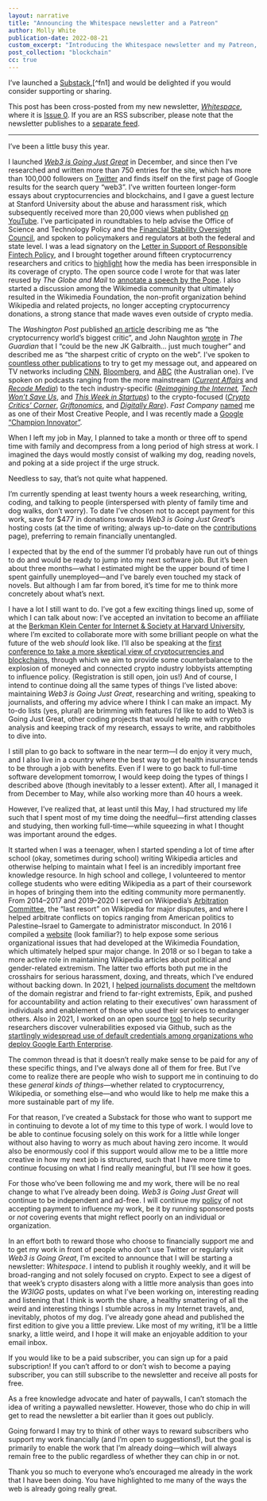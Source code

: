 ```yaml
---
layout: narrative
title: "Announcing the Whitespace newsletter and a Patreon"
author: Molly White
publication-date: 2022-08-21
custom_excerpt: "Introducing the Whitespace newsletter and my Patreon, and a little more on what's next for me."
post_collection: "blockchain"
cc: true
---
```


I’ve launched a [Substack](https://newsletter.mollywhite.net/),[^fn1] and would be delighted if you would consider supporting or sharing.

This post has been cross-posted from my new newsletter, [_Whitespace_](https://newsletter.mollywhite.net/), where it is [Issue 0](https://newsletter.mollywhite.net/p/issue-0). If you are an RSS subscriber, please note that the newsletter publishes to a [separate feed](https://newsletter.mollywhite.net/feed).

-----

I’ve been a little busy this year.

I launched _[Web3 is Going Just Great](https://web3isgoinggreat.com/)_ in December, and since then I’ve researched and written more than 750 entries for the site, which has more than 100,000 followers on [Twitter](https://twitter.com/web3isgreat) and finds itself on the first page of Google results for the search query “web3”. I’ve written fourteen longer-form essays about cryptocurrencies and blockchains, and I gave a guest lecture at Stanford University about the abuse and harassment risk, which subsequently received more than 20,000 views when published [on YouTube](https://www.youtube.com/watch?v=hXBZ-BXfCSY). I’ve participated in roundtables to help advise the Office of Science and Technology Policy and the [Financial Stability Oversight Council](https://blog.mollywhite.net/fsoc-statement-regulating-digital-assets/), and spoken to policymakers and regulators at both the federal and state level. I was a lead signatory on the [Letter in Support of Responsible Fintech Policy](https://concerned.tech/), and I brought together around fifteen cryptocurrency researchers and critics to [highlight](https://www.mollywhite.net/annotations/latecomers-guide-to-crypto) how the media has been irresponsible in its coverage of crypto. The open source code I wrote for that was later reused by _The Globe and Mail_ to [annotate a speech by the Pope](https://www.theglobeandmail.com/canada/article-pope-francis-apology-residential-schools-canada/). I also started a discussion among the Wikimedia community that ultimately resulted in the Wikimedia Foundation, the non-profit organization behind Wikipedia and related projects, no longer accepting cryptocurrency donations, a strong stance that made waves even outside of crypto media.

The _Washington Post_ published [an article](https://www.washingtonpost.com/technology/2022/05/29/molly-white-crypto/) describing me as “the cryptocurrency world’s biggest critic”, and John Naughton [wrote](https://www.theguardian.com/commentisfree/2022/jul/02/crypto-sceptic-molly-white-could-be-the-new-jk-galbraith-just-much-tougher) in _The Guardian_ that I “could be the new JK Galbraith… just much tougher” and described me as “the sharpest critic of crypto on the web”. I’ve spoken to [countless other publications](https://www.mollywhite.net/press) to try to get my message out, and appeared on TV networks including [CNN](https://edition.cnn.com/videos/business/2022/08/04/nightcap-crypto-hack-stocks-j-crew-full-orig-jg.cnn-business), [Bloomberg](https://www.bloomberg.com/news/videos/2022-06-09/popping-the-web3-balloon-video), and [ABC](https://www.abc.net.au/4corners/crypto-mania:-behind-the-hype-of-cryptocurrencies/13906076) (the Australian one). I’ve spoken on podcasts ranging from the more mainstream (_[Current Affairs](https://www.stitcher.com/show/current-affairs/episode/why-web3-is-going-just-great-w-molly-white-204691250)_ and _[Recode Media](https://podcasts.apple.com/us/podcast/recode-media/id1080467174?i=1000564918091)_) to the tech industry-specific (_[Reimagining the Internet](https://publicinfrastructure.org/podcast/58-molly-white/),_ _[Tech Won’t Save Us](https://techwontsave.us/episode/108_web3_is_not_going_great_w_molly_white)_, and _[This Week in Startups](https://www.youtube.com/watch?v=WB_luMPwiXo)_) to the crypto-focused (_[Crypto Critics’ Corner](https://podcasts.apple.com/us/podcast/crypto-critics-corner/id1557045965?i=1000552325994)_, _[Griftonomics](https://www.mollywhite.net/youtube.com/watch?v=JusTxzGIuRE)_, and _[Digitally Rare](https://anchor.fm/digitallyrare/episodes/web3-could-be-going-a-few-different-ways-e1j5pvh)_). _Fast Company_ [named](https://www.fastcompany.com/90762802/molly-white-web3-going-just-great-most-creative-people-2022) me as one of their Most Creative People, and I was recently made a [Google “Champion Innovator”](https://cloud.google.com/innovators/innovator?profileId=102512830097195268884).

When I left my job in May, I planned to take a month or three off to spend time with family and decompress from a long period of high stress at work. I imagined the days would mostly consist of walking my dog, reading novels, and poking at a side project if the urge struck.

Needless to say, that’s not quite what happened.

I’m currently spending at least twenty hours a week researching, writing, coding, and talking to people (interspersed with plenty of family time and dog walks, don’t worry). To date I’ve chosen not to accept payment for this work, save for $477 in donations towards _Web3 is Going Just Great_’s hosting costs (at the time of writing; always up-to-date on the [contributions](https://web3isgoinggreat.com/contribute) page), preferring to remain financially unentangled.

I expected that by the end of the summer I’d probably have run out of things to do and would be ready to jump into my next software job. But it’s been about three months—what I estimated might be the upper bound of time I spent gainfully unemployed—and I’ve barely even touched my stack of novels. But although I am far from bored, it’s time for me to think more concretely about what’s next.

I have a lot I still want to do. I’ve got a few exciting things lined up, some of which I can talk about now: I’ve accepted an invitation to become an affiliate at the [Berkman Klein Center for Internet & Society at Harvard University](https://cyber.harvard.edu/), where I’m excited to collaborate more with some brilliant people on what the future of the web _should_ look like. I’ll also be speaking at the [first conference to take a more skeptical view of cryptocurrencies and blockchains](https://crypto-policy.tech/), through which we aim to provide some counterbalance to the explosion of moneyed and connected crypto industry lobbyists attempting to influence policy. (Registration is still open, join us!) And of course, I intend to continue doing all the same types of things I’ve listed above: maintaining _Web3 is Going Just Great_, researching and writing, speaking to journalists, and offering my advice where I think I can make an impact. My to-do lists (yes, plural) are brimming with features I’d like to add to Web3 is Going Just Great, other coding projects that would help me with crypto analysis and keeping track of my research, essays to write, and rabbitholes to dive into.

I still plan to go back to software in the near term—I do enjoy it very much, and I also live in a country where the best way to get health insurance tends to be through a job with benefits. Even if I were to go back to full-time software development tomorrow, I would keep doing the types of things I described above (though inevitably to a lesser extent). After all, I managed it from December to May, while also working more than 40 hours a week.

However, I’ve realized that, at least until this May, I had structured my life such that I spent most of my time doing the needful—first attending classes and studying, then working full-time—while squeezing in what I thought was important around the edges.

It started when I was a teenager, when I started spending a lot of time after school (okay, sometimes during school) writing Wikipedia articles and otherwise helping to maintain what I feel is an incredibly important free knowledge resource. In high school and college, I volunteered to mentor college students who were editing Wikipedia as a part of their coursework in hopes of bringing them into the editing community more permanently. From 2014–2017 and 2019–2020 I served on Wikipedia’s [Arbitration Committee](https://en.wikipedia.org/wiki/Wikipedia:Arbitration_Committee), the “last resort” on Wikipedia for major disputes, and where I helped arbitrate conflicts on topics ranging from American politics to Palestine–Israel to Gamergate to administrator misconduct. In 2016 I compiled a [website](https://www.mollywhite.net/timelines/wikimedia/) (look familiar?) to help expose some serious organizational issues that had developed at the Wikimedia Foundation, which ultimately helped spur major change. In 2018 or so I began to take a more active role in maintaining Wikipedia articles about political and gender-related extremism. The latter two efforts both put me in the crosshairs for serious harassment, doxing, and threats, which I’ve endured without backing down. In 2021, I [helped journalists document](https://twitter.com/MikaelThalen/status/1440389661763928068) the meltdown of the domain registrar and friend to far-right extremists, Epik, and pushed for accountability and action relating to their executives’ own harassment of individuals and enablement of those who used their services to endanger others. Also in 2021, I worked on an open source [tool](https://github.com/molly/gh-dork) to help security researchers discover vulnerabilities exposed via Github, such as the [startlingly widespread use of default credentials among organizations who deploy Google Earth Enterprise](https://johnjhacking.com/blog/gee-exploitation/).

The common thread is that it doesn’t really make sense to be paid for any of these specific things, and I’ve always done all of them for free. But I’ve come to realize there are people who wish to support me in continuing to do these _general kinds of things_—whether related to cryptocurrency, Wikipedia, or something else—and who would like to help me make this a more sustainable part of my life.

For that reason, I’ve created a Substack for those who want to support me in continuing to devote a lot of my time to this type of work. I would love to be able to continue focusing solely on this work for a little while longer without also having to worry as much about having zero income. It would also be enormously cool if this support would allow me to be a little more creative in how my next job is structured, such that I have more time to continue focusing on what I find really meaningful, but I’ll see how it goes.

For those who’ve been following me and my work, there will be no real change to what I’ve already been doing. _Web3 is Going Just Great_ will continue to be independent and ad-free. I will continue my [policy](https://www.mollywhite.net/crypto-disclosures) of not accepting payment to influence my work, be it by running sponsored posts or _not_ covering events that might reflect poorly on an individual or organization.

In an effort both to reward those who choose to financially support me and to get my work in front of people who don’t use Twitter or regularly visit _Web3 is Going Great_, I’m excited to announce that I will be starting a newsletter: _Whitespace_. I intend to publish it roughly weekly, and it will be broad-ranging and not solely focused on crypto. Expect to see a digest of that week’s crypto disasters along with a little more analysis than goes into the _W3IGG_ posts, updates on what I’ve been working on, interesting reading and listening that I think is worth the share, a healthy smattering of all the weird and interesting things I stumble across in my Internet travels, and, inevitably, photos of my dog. I’ve already gone ahead and published the first edition to give you a little preview. Like most of my writing, it’ll be a little snarky, a little weird, and I hope it will make an enjoyable addition to your email inbox.

If you would like to be a paid subscriber, you can sign up for a paid subscription! If you can’t afford to or don’t wish to become a paying subscriber, you can still subscribe to the newsletter and receive all posts for free.

As a free knowledge advocate and hater of paywalls, I can’t stomach the idea of writing a paywalled newsletter. However, those who do chip in will get to read the newsletter a bit earlier than it goes out publicly.

Going forward I may try to think of other ways to reward subscribers who support my work financially (and I’m open to suggestions!), but the goal is primarily to enable the work that I’m already doing—which will always remain free to the public regardless of whether they can chip in or not.

Thank you so much to everyone who’s encouraged me already in the work that I have been doing. You have highlighted to me many of the ways the web is already going really great.